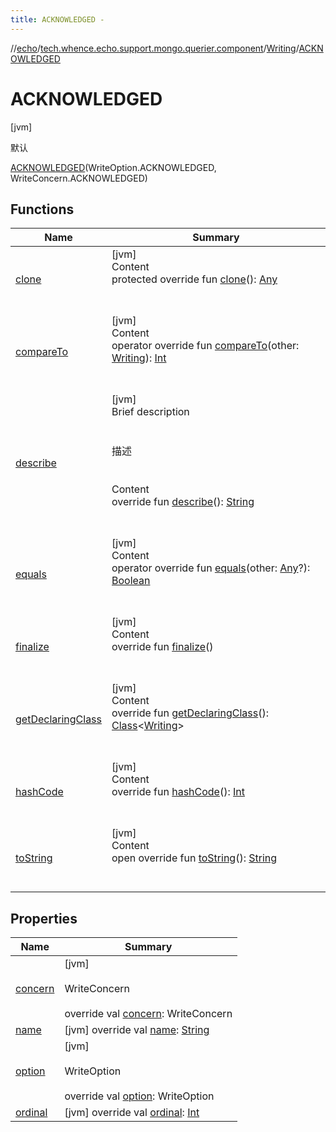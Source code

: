 ```yaml
---
title: ACKNOWLEDGED -
---
```

//[echo](../../../index.md)/[tech.whence.echo.support.mongo.querier.component](../../index.md)/[Writing](../index.md)/[ACKNOWLEDGED](index.md)



# ACKNOWLEDGED  
 [jvm] 

默认

[ACKNOWLEDGED](index.md)(WriteOption.ACKNOWLEDGED, WriteConcern.ACKNOWLEDGED)  
  
   


## Functions  
  
|  Name|  Summary| 
|---|---|
| [clone](../../../tech.whence.echo.webclient.response/-response-mocker/-purpose/-p-a-r-s-e-d/index.md#kotlin/Enum/clone/#/PointingToDeclaration/)| [jvm]  <br>Content  <br>protected override fun [clone](../../../tech.whence.echo.webclient.response/-response-mocker/-purpose/-p-a-r-s-e-d/index.md#kotlin/Enum/clone/#/PointingToDeclaration/)(): [Any](https://kotlinlang.org/api/latest/jvm/stdlib/kotlin/-any/index.html)  <br><br><br>
| [compareTo](../-j-o-u-r-n-a-l-e-d/index.md#kotlin/Enum/compareTo/#tech.whence.echo.support.mongo.querier.component.Writing/PointingToDeclaration/)| [jvm]  <br>Content  <br>operator override fun [compareTo](../-j-o-u-r-n-a-l-e-d/index.md#kotlin/Enum/compareTo/#tech.whence.echo.support.mongo.querier.component.Writing/PointingToDeclaration/)(other: [Writing](../index.md)): [Int](https://kotlinlang.org/api/latest/jvm/stdlib/kotlin/-int/index.html)  <br><br><br>
| [describe](../describe.md)| [jvm]  <br>Brief description  <br><br><br>描述<br><br>  <br>Content  <br>override fun [describe](../describe.md)(): [String](https://kotlinlang.org/api/latest/jvm/stdlib/kotlin/-string/index.html)  <br><br><br>
| [equals](../../../tech.whence.echo.webclient.response/-response-mocker/-purpose/-p-a-r-s-e-d/index.md#kotlin/Enum/equals/#kotlin.Any?/PointingToDeclaration/)| [jvm]  <br>Content  <br>operator override fun [equals](../../../tech.whence.echo.webclient.response/-response-mocker/-purpose/-p-a-r-s-e-d/index.md#kotlin/Enum/equals/#kotlin.Any?/PointingToDeclaration/)(other: [Any](https://kotlinlang.org/api/latest/jvm/stdlib/kotlin/-any/index.html)?): [Boolean](https://kotlinlang.org/api/latest/jvm/stdlib/kotlin/-boolean/index.html)  <br><br><br>
| [finalize](../../../tech.whence.echo.webclient.response/-response-mocker/-purpose/-p-a-r-s-e-d/index.md#kotlin/Enum/finalize/#/PointingToDeclaration/)| [jvm]  <br>Content  <br>override fun [finalize](../../../tech.whence.echo.webclient.response/-response-mocker/-purpose/-p-a-r-s-e-d/index.md#kotlin/Enum/finalize/#/PointingToDeclaration/)()  <br><br><br>
| [getDeclaringClass](../../../tech.whence.echo.webclient.response/-response-mocker/-purpose/-p-a-r-s-e-d/index.md#kotlin/Enum/getDeclaringClass/#/PointingToDeclaration/)| [jvm]  <br>Content  <br>override fun [getDeclaringClass](../../../tech.whence.echo.webclient.response/-response-mocker/-purpose/-p-a-r-s-e-d/index.md#kotlin/Enum/getDeclaringClass/#/PointingToDeclaration/)(): [Class](https://docs.oracle.com/javase/8/docs/api/java/lang/Class.html)<[Writing](../index.md)>  <br><br><br>
| [hashCode](../../../tech.whence.echo.webclient.response/-response-mocker/-purpose/-p-a-r-s-e-d/index.md#kotlin/Enum/hashCode/#/PointingToDeclaration/)| [jvm]  <br>Content  <br>override fun [hashCode](../../../tech.whence.echo.webclient.response/-response-mocker/-purpose/-p-a-r-s-e-d/index.md#kotlin/Enum/hashCode/#/PointingToDeclaration/)(): [Int](https://kotlinlang.org/api/latest/jvm/stdlib/kotlin/-int/index.html)  <br><br><br>
| [toString](../../../tech.whence.echo.webclient.response/-response-mocker/-purpose/-p-a-r-s-e-d/index.md#kotlin/Enum/toString/#/PointingToDeclaration/)| [jvm]  <br>Content  <br>open override fun [toString](../../../tech.whence.echo.webclient.response/-response-mocker/-purpose/-p-a-r-s-e-d/index.md#kotlin/Enum/toString/#/PointingToDeclaration/)(): [String](https://kotlinlang.org/api/latest/jvm/stdlib/kotlin/-string/index.html)  <br><br><br>


## Properties  
  
|  Name|  Summary| 
|---|---|
| [concern](index.md#tech.whence.echo.support.mongo.querier.component/Writing.ACKNOWLEDGED/concern/#/PointingToDeclaration/)|  [jvm] <br><br>WriteConcern<br><br>override val [concern](index.md#tech.whence.echo.support.mongo.querier.component/Writing.ACKNOWLEDGED/concern/#/PointingToDeclaration/): WriteConcern   <br>
| [name](index.md#tech.whence.echo.support.mongo.querier.component/Writing.ACKNOWLEDGED/name/#/PointingToDeclaration/)|  [jvm] override val [name](index.md#tech.whence.echo.support.mongo.querier.component/Writing.ACKNOWLEDGED/name/#/PointingToDeclaration/): [String](https://kotlinlang.org/api/latest/jvm/stdlib/kotlin/-string/index.html)   <br>
| [option](index.md#tech.whence.echo.support.mongo.querier.component/Writing.ACKNOWLEDGED/option/#/PointingToDeclaration/)|  [jvm] <br><br>WriteOption<br><br>override val [option](index.md#tech.whence.echo.support.mongo.querier.component/Writing.ACKNOWLEDGED/option/#/PointingToDeclaration/): WriteOption   <br>
| [ordinal](index.md#tech.whence.echo.support.mongo.querier.component/Writing.ACKNOWLEDGED/ordinal/#/PointingToDeclaration/)|  [jvm] override val [ordinal](index.md#tech.whence.echo.support.mongo.querier.component/Writing.ACKNOWLEDGED/ordinal/#/PointingToDeclaration/): [Int](https://kotlinlang.org/api/latest/jvm/stdlib/kotlin/-int/index.html)   <br>

